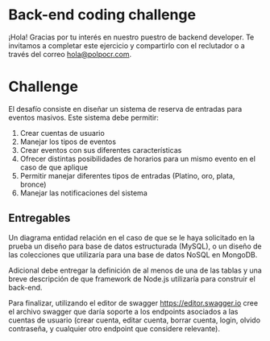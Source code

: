 # Back-end coding challenge

¡Hola! Gracias por tu interés en nuestro puestro de backend developer. Te invitamos a completar este ejercicio y compartirlo con el reclutador o a través del correo hola@polpocr.com.

# Challenge

El desafío consiste en diseñar un sistema de reserva de entradas para eventos masivos. Este sistema debe permitir:

 1. Crear cuentas de usuario
 2. Manejar los tipos de eventos
 3. Crear eventos con sus diferentes características
 4. Ofrecer distintas posibilidades de horarios para un mismo evento en el caso de que aplique
 5. Permitir manejar diferentes tipos de entradas (Platino, oro, plata, bronce)
 6. Manejar las notificaciones del sistema

## Entregables

Un diagrama entidad relación en el caso de que se le haya solicitado en la prueba un diseño para base de datos estructurada (MySQL), o un diseño de las colecciones que utilizaría para una base de datos NoSQL en MongoDB.

Adicional debe entregar la definición de al menos de una de las tablas y una breve descripción de que framework de Node.js utilizaría para construir el back-end.

Para finalizar, utilizando el editor de swagger https://editor.swagger.io cree el archivo swagger que daría soporte a los endpoints asociados a las cuentas de usuario (crear cuenta, editar cuenta, borrar cuenta, login, olvido contraseña, y cualquier otro endpoint que considere relevante).
